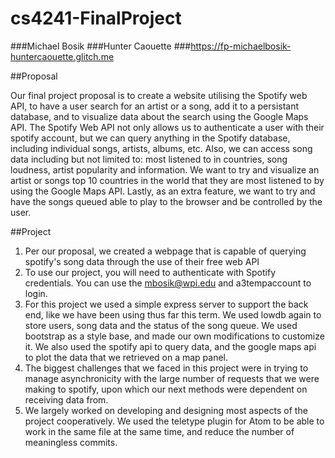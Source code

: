 # cs4241-FinalProject
###Michael Bosik
###Hunter Caouette
###https://fp-michaelbosik-huntercaouette.glitch.me


##Proposal

Our final project proposal is to create a website utilising the Spotify web API,
to have a user search for an artist or a song, add it to a persistant database,
and to visualize data about the search using the Google Maps API.
The Spotify Web API not only allows us to authenticate a user with their spotify account,
but we can query anything in the Spotify database, including individual songs, artists, albums, etc.
Also, we can access song data including but not limited to: most listened to in countries, song loudness,
artist popularity and information.
We want to try and visualize an artist or songs top 10 countries in the world that they are most listened to
by using the Google Maps API.
Lastly, as an extra feature, we want to try and have the songs queued able to play to the browser and be controlled
by the user.

##Project

1.  Per our proposal, we created a webpage that is capable of querying spotify's song data through the use of their free web API
2. To use our project, you will need to authenticate with Spotify credentials. You can use the mbosik@wpi.edu and a3tempaccount to login.
3. For this project we used a simple express server to support the back end, like we have been using thus far this term. We used lowdb again to store users, song data and the status of the song queue. We used bootstrap as a style base, and made our own modifications to customize it. We also used the spotify api to query data, and the google maps api to plot the data that we retrieved on a map panel.
4. The biggest challenges that we faced in this project were in trying to manage asynchronicity with the large number of requests that we were making to spotify, upon which our next methods were dependent on receiving data from.
5. We largely worked on developing and designing most aspects of the project cooperatively. We used the teletype plugin for Atom to be able to work in the same file at the same time, and reduce the number of meaningless commits.
